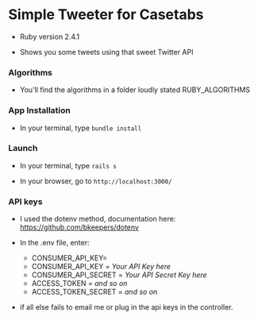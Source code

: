 # Simple Tweeter for Casetabs

* Ruby version 2.4.1

* Shows you some tweets using that sweet Twitter API

### Algorithms

* You'll find the algorithms in a folder loudly stated RUBY_ALGORITHMS

### App Installation

* In your terminal, type `bundle install`

### Launch

* In your terminal, type `rails s`

* In your browser, go to `http://localhost:3000/`

### API keys

 * I used the dotenv method, documentation here: https://github.com/bkeepers/dotenv

 * In the .env file, enter:
   + CONSUMER_API_KEY=
   +  CONSUMER_API_KEY = *Your API Key here*
   +  CONSUMER_API_SECRET = *Your API Secret Key here*
   +  ACCESS_TOKEN = *and so on*
   +  ACCESS_TOKEN_SECRET = *and so on*

 * if all else fails to email me or plug in the api keys in the controller.














